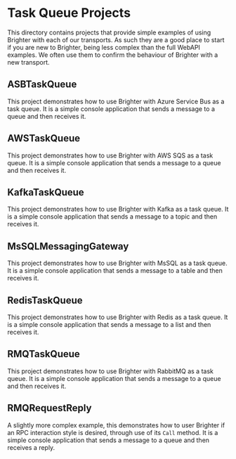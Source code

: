 # Task Queue Projects

This directory contains projects that provide simple examples of using Brighter with each of our transports. As such they are a good place to start if you are new to Brighter, being less complex than the full WebAPI examples. We often use them to confirm the behaviour of Brighter with a new transport.

## ASBTaskQueue

This project demonstrates how to use Brighter with Azure Service Bus as a task queue. It is a simple console application that sends a message to a queue and then receives it. 

## AWSTaskQueue

This project demonstrates how to use Brighter with AWS SQS as a task queue. It is a simple console application that sends a message to a queue and then receives it.

## KafkaTaskQueue

This project demonstrates how to use Brighter with Kafka as a task queue. It is a simple console application that sends a message to a topic and then receives it.

## MsSQLMessagingGateway

This project demonstrates how to use Brighter with MsSQL as a task queue. It is a simple console application that sends a message to a table and then receives it.

## RedisTaskQueue

This project demonstrates how to use Brighter with Redis as a task queue. It is a simple console application that sends a message to a list and then receives it.

## RMQTaskQueue

This project demonstrates how to use Brighter with RabbitMQ as a task queue. It is a simple console application that sends a message to a queue and then receives it.

## RMQRequestReply

A slightly more complex example, this demonstrates how to user Brighter if an RPC interaction style is desired, through use of its `Call` method. It is a simple console application that sends a message to a queue and then receives a reply.

